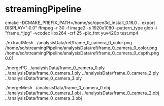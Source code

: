 # streamingPipeline

cmake -DCMAKE_PREFIX_PATH=/home/sc/open3d_install_0.16.0 ..
export DISPLAY=":0.0"
ffmpeg -r 30 -f image2 -s 1920x1080 -pattern_type glob -i "frame_*.jpg" -vcodec libx264 -crf 25 -pix_fmt yuv420p test.mp4

./extractMesh ../analysisData/ref/frame_0_camera_0_color.png /home/sc/streamingPipeline/analysisData/ref/frame_0_camera_0_color.png /home/sc/streamingPipeline/analysisData/ref/frame_0_camera_0_depth.png 0.01

./mergePC ../analysisData/frame_0_camera_0.ply ../analysisData/frame_0_camera_1.ply ../analysisData/frame_0_camera_2.ply ../analysisData/frame_0_camera_3.ply

./mergeMesh ../analysisData/frame_0_camera_0.obj ../analysisData/frame_0_camera_1.obj ../analysisData/frame_0_camera_2.obj ../analysisData/frame_0_camera_3.obj